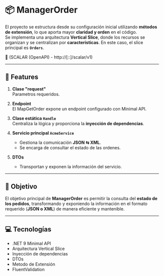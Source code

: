 # 📦 ManagerOrder

El proyecto se estructura desde su configuración inicial utilizando **métodos de extensión**, lo que aporta mayor **claridad y orden** en el código.  
Se implementa una arquitectura **Vertical Slice**, donde los recursos se organizan y se centralizan por **características**. En este caso, el slice principal es **`Orders`**.

📖 (SCALAR (OpenAPI) - http://[::]/scalar/v1)

---

## 🔹 Features

1. **Clase "request"**  
   Parametros requeridos.

1. **Endpoint**  
   El MapGetOrder expone un endpoint configurado con Minimal API.  

2. **Clase estática `Handle`**  
   Centraliza la lógica y proporciona la **inyección de dependencias**.  

3. **Servicio principal `AcmeService`**  
   - Gestiona la comunicación **JSON ⇆ XML**.  
   - Se encarga de consultar el estado de las ordenes.  

4. **DTOs**  
   - Transportan y exponen la información del servicio.  

---

## 🎯 Objetivo

El objetivo principal de **ManagerOrder** es permitir la consulta del **estado de los pedidos**, transformando y exponiendo la información en el formato requerido (**JSON o XML**) de manera eficiente y mantenible.

---

## 💻 Tecnologías

- .NET 9 Minimal API
- Arquitectura Vertical Slice
- Inyección de dependencias
- DTOs
- Metodo de Extensión
- FluentValidation
